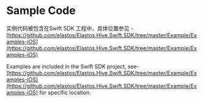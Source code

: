 # Sample Code

实例代码被包含在Swift SDK 工程中，具体位置参见 - [https://github.com/elastos/Elastos.Hive.Swift.SDK/tree/master/Example/Examples-iOS](https://github.com/elastos/Elastos.Hive.Swift.SDK/tree/master/Example/Examples-iOS)

Examples are included in the Swift SDK project, see-[https://github.com/elastos/Elastos.Hive.Swift.SDK/tree/master/Example/Examples-iOS](https://github.com/elastos/Elastos.Hive.Swift.SDK/tree/master/Example/Examples-iOS) for specific location.
